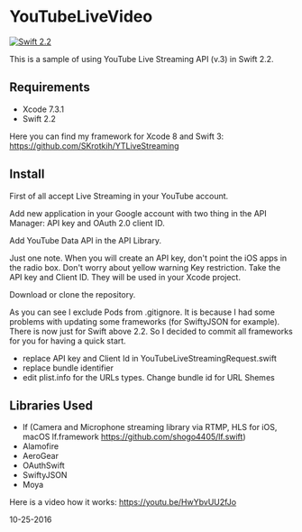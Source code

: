 # YouTubeLiveVideo

[![Swift 2.2](https://img.shields.io/badge/Swift-2.2-orange.svg?style=flat)](https://swift.org/)

This is a sample of using YouTube Live Streaming API (v.3) in Swift 2.2. 

## Requirements

- Xcode 7.3.1
- Swift 2.2

Here you can find my framework for Xcode 8 and Swift 3: https://github.com/SKrotkih/YTLiveStreaming

## Install

First of all accept Live Streaming in your YouTube account.

Add new application in your Google account with two thing in the API Manager: API key and OAuth 2.0 client ID.

Add YouTube Data API in the API Library.  

Just one note. When you will create an API key, don't point the iOS apps in the radio box. Don't worry about yellow warning Key restriction. Take the API key and Client ID. They will be used in your Xcode project.

Download or clone the repository.

As you can see I exclude Pods from .gitignore. It is because I had some problems with updating some frameworks (for SwiftyJSON for example). There is now just for Swift above 2.2. So I decided to commit all frameworks for you for having a quick start.

- replace API key and Client Id in YouTubeLiveStreamingRequest.swift
- replace bundle identifier 
- edit plist.info for the URLs types. Change bundle id for URL Shemes

## Libraries Used

- lf (Camera and Microphone streaming library via RTMP, HLS for iOS, macOS lf.framework https://github.com/shogo4405/lf.swift)
- Alamofire
- AeroGear
- OAuthSwift
- SwiftyJSON
- Moya

Here is a video how it works: https://youtu.be/HwYbvUU2fJo

10-25-2016
